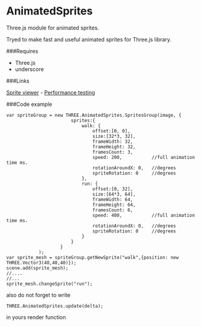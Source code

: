 AnimatedSprites
===============

Three.js module for animated sprites.

Tryed to make fast and useful animated sprites for Three.js library.

###Requires
* Three.js
* underscore

###Links

[Sprite viewer](http://elephanter.github.io/AnimatedSprites/index.html) - [Performance testing](http://elephanter.github.io/AnimatedSprites/test.html)

###Code example

    var spriteGroup = new THREE.AnimatedSprites.SpritesGroup(image, {
                            sprites:{
                                walk: {
                                    offset:[0, 0],
                                    size:[32*3, 32],
                                    frameWidth: 32,
                                    frameHeight: 32,
                                    framesCount: 3,
                                    speed: 200,           //full animation time ms.
                                    rotationAroundX: 0,   //degrees
                                    spriteRotation: 0     //degrees
                                },
                                run: {
                                    offset:[0, 32],
                                    size:[64*3, 64],
                                    frameWidth: 64,
                                    frameHeight: 64,
                                    framesCount: 6,
                                    speed: 400,           //full animation time ms.
                                    rotationAroundX: 0,   //degrees
                                    spriteRotation: 0     //degrees
                                }
                            }
                        }
                );
    var sprite_mesh = spriteGroup.getNewSprite("walk",{position: new THREE.Vector3(40,40,40)});
    scene.add(sprite_mesh);
    //....
    //...
    sprite_mesh.changeSprite("run");
    
also do not forget to write

    THREE.AnimatedSprites.update(delta);
  
in yours render function
